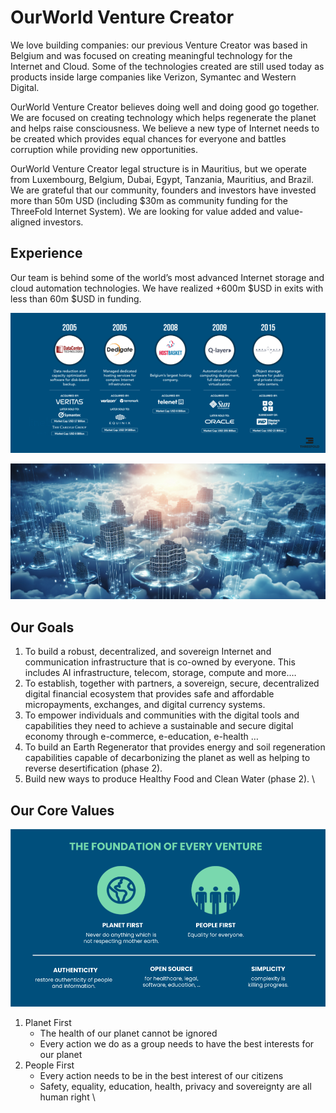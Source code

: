 # OurWorld Venture Creator

We love building companies: our previous Venture Creator was based in Belgium and was focused on creating meaningful technology for the Internet and Cloud. Some of the technologies created are still used today as products inside large companies like Verizon, Symantec and Western Digital.

OurWorld Venture Creator believes doing well and doing good go together. We are focused on creating technology which helps regenerate the planet and helps raise consciousness. We believe a new type of Internet needs to be created which provides equal chances for everyone and battles corruption while providing new opportunities.

OurWorld Venture Creator legal structure is in Mauritius, but we operate from Luxembourg, Belgium, Dubai, Egypt, Tanzania, Mauritius, and Brazil. We are grateful that our community, founders and investors have invested more than 50m USD (including $30m as community funding for the ThreeFold Internet System). We are looking for value added and value-aligned investors.

## Experience 

Our team is behind some of the world’s most advanced Internet storage and cloud automation technologies. We have realized +600m $USD in exits with less than 60m $USD in funding.

![alt_text](img/experience.png)

![alt_text](img/goals.png)

## Our Goals

1. To build a robust, decentralized, and sovereign Internet and communication infrastructure that is co-owned by everyone. This includes AI infrastructure, telecom, storage, compute and more.…
2. To establish, together with partners, a sovereign, secure, decentralized digital financial ecosystem that provides safe and affordable micropayments, exchanges, and digital currency systems.
3. To empower individuals and communities with the digital tools and capabilities they need to achieve a sustainable and secure digital economy through e-commerce, e-education, e-health …
4. To build an Earth Regenerator that provides energy and soil regeneration capabilities capable of decarbonizing the planet as well as helping to reverse desertification (phase 2).
5. Build new ways to produce Healthy Food and Clean Water (phase 2). \

## Our Core Values

![alt_text](img/values.png)

1. Planet First
   * The health of our planet cannot be ignored
   * Every action we do as a group needs to have the best interests for our planet
2. People First
   * Every action needs to be in the best interest of our citizens
   * Safety, equality, education, health, privacy and sovereignty are all human right \
